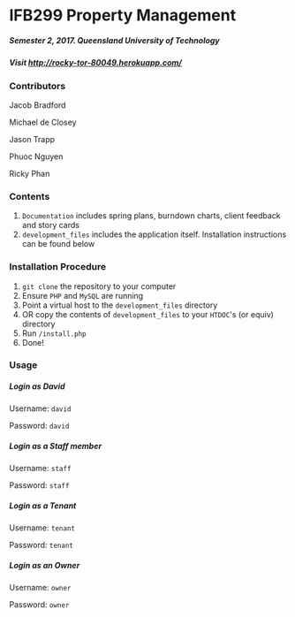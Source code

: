 # IFB299 Property Management
##### Semester 2, 2017. Queensland University of Technology
##### Visit http://rocky-tor-80049.herokuapp.com/

### Contributors
Jacob Bradford

Michael de Closey

Jason Trapp

Phuoc Nguyen

Ricky Phan

### Contents
1. `Documentation` includes spring plans, burndown charts, client feedback and story cards
2. `development_files` includes the application itself. Installation instructions can be found below

### Installation Procedure
1. `git clone` the repository to your computer
2. Ensure `PHP` and `MySQL` are running
3. Point a virtual host to the `development_files` directory
3. OR copy the contents of `development_files` to your `HTDOC`'s (or equiv) directory
4. Run `/install.php`
5. Done!

### Usage
##### Login as David
Username: `david`

Password: `david`

##### Login as a Staff member
Username: `staff`

Password: `staff`

##### Login as a Tenant
Username: `tenant`

Password: `tenant`

##### Login as an Owner
Username: `owner`

Password: `owner`
